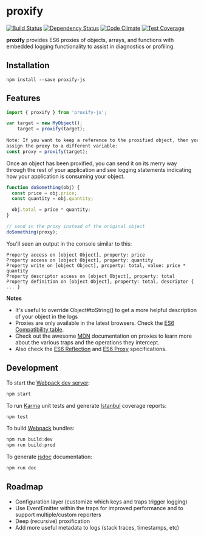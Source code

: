 # proxify

[![Build Status](https://travis-ci.org/ecozoic/proxify.svg?branch=master)](https://travis-ci.org/ecozoic/proxify) [![Dependency Status](https://david-dm.org/ecozoic/proxify.svg)](https://david-dm.org/ecozoic/proxify) [![Code Climate](https://codeclimate.com/github/ecozoic/proxify/badges/gpa.svg)](https://codeclimate.com/github/ecozoic/proxify) [![Test Coverage](https://codeclimate.com/github/ecozoic/proxify/badges/coverage.svg)](https://codeclimate.com/github/ecozoic/proxify/coverage)

**proxify** provides ES6 proxies of objects, arrays, and functions with embedded logging functionality to assist in diagnostics or profiling.

## Installation

```
npm install --save proxify-js
```

## Features

```javascript
import { proxify } from 'proxify-js';

var target = new MyObject();
    target = proxify(target);
      
Note: If you want to keep a reference to the proxified object, then you should 
assign the proxy to a different variable:
const proxy = proxify(target);
```

Once an object has been proxified, you can send it on its merry way through the rest of your application and see logging statements indicating how your application is consuming your object.

```javascript
function doSomething(obj) {
  const price = obj.price;
  const quantity = obj.quantity;

  obj.total = price * quantity;
}

// send in the proxy instead of the original object
doSomething(proxy);
```

You'll seen an output in the console similar to this:

```
Property access on [object Object], property: price
Property access on [object Object], property: quantity
Property write on [object Object], property: total, value: price * quantity
Property descriptor access on [object Object], property: total
Property definition on [object Object], property: total, descriptor { ... }
``` 

**Notes**
* It's useful to override Object#toString() to get a more helpful description of your object in the logs
* Proxies are only available in the latest browsers. Check the [ES6 Compatibility table](https://kangax.github.io/compat-table/es6/).
* Check out the awesome [MDN](https://developer.mozilla.org/en-US/docs/Web/JavaScript/Reference/Global_Objects/Proxy/handler) documentation on proxies to learn more about the various traps and the operations they intercept.
* Also check the [ES6 Reflection](http://www.ecma-international.org/ecma-262/6.0/#sec-reflection) and [ES6 Proxy](http://www.ecma-international.org/ecma-262/6.0/#sec-proxy-object-internal-methods-and-internal-slots) specifications.

## Development

To start the [Webpack dev server](https://github.com/webpack/webpack-dev-server):


```javascript
npm start
```

To run [Karma](https://github.com/karma-runner/karma) unit tests and generate [Istanbul](https://github.com/gotwarlost/istanbul) coverage reports:

```javascript
npm test
```

To build [Webpack](https://github.com/webpack/webpack) bundles:

```javascript
npm run build:dev
npm run build:prod
```

To generate [jsdoc](https://github.com/jsdoc3/jsdoc) documentation:

```javascript
npm run doc
```

## Roadmap
* Configuration layer (customize which keys and traps trigger logging)
* Use EventEmitter within the traps for improved performance and to support multiple/custom reporters
* Deep (recursive) proxification
* Add more useful metadata to logs (stack traces, timestamps, etc)
